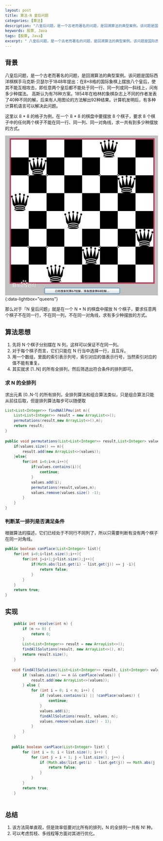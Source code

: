 ```yaml
---
layout: post
title: 算法-N 皇后问题
categories: [算法]
description: "八皇后问题，是一个古老而著名的问题，是回溯算法的典型案例。该问题是国际西洋棋棋手马克斯·贝瑟尔于1848年提出：在8×8格的国际象棋上摆放八个皇后，使其不能互相攻击，即任意两个皇后都不能处于同一行、同一列或同一斜线上，问有多少种摆法。 高斯认为有76种方案。1854年在柏林的象棋杂志上不同的作者发表了40种不同的解，后来有人用图论的方法解出92种结果。计算机发明后，有多种计算机语言可以解决此问题。"
keywords: 股票, Java
tags: [股票, Java]
excerpt: " 八皇后问题，是一个古老而著名的问题，是回溯算法的典型案例。该问题是国际西洋棋棋手马克斯·贝瑟尔于1848年提出：在8×8格的国际象棋上摆放八个皇后，使其不能互相攻击，即任意两个皇后都不能处于同一行、同一列或同一斜线上，问有多少种摆法。 高斯认为有76种方案。1854年在柏林的象棋杂志上不同的作者发表了40种不同的解，后来有人用图论的方法解出92种结果。计算机发明后，有多种计算机语言可以解决此问题。"
---
```


## 背景
八皇后问题，是一个古老而著名的问题，是回溯算法的典型案例。该问题是国际西洋棋棋手马克斯·贝瑟尔于1848年提出：在8×8格的国际象棋上摆放八个皇后，使其不能互相攻击，即任意两个皇后都不能处于同一行、同一列或同一斜线上，问有多少种摆法。 高斯认为有76种方案。1854年在柏林的象棋杂志上不同的作者发表了40种不同的解，后来有人用图论的方法解出92种结果。计算机发明后，有多种计算机语言可以解决此问题。  

这里以 8 * 8 的格子为例，在一个 8 * 8 的棋盘中要摆放 8 个棋子，要求 8 个棋子中的任何两个棋子不能在同一行、同一列、同一对角线，求一共有到多少种摆放的方式。

[![n-queens][img1]][img1]{:data-lightbox="queens"}

那么对于「N 皇后问题」就是在一个 N * N 的棋盘中摆放 N 个棋子，要求任意两个棋子不在同一行，不在同一列，不在同一对角线，求有多少种摆放的方式。

## 算法思想
1. 先将 N 个棋子分别摆在 N 列，这样可以保证不在同一列。
1. 对于每个棋子而言，它们只能在 N 行当中选择一行，且互斥。
1. 用一个数组，里面的索引表示列号，索引对应的值表示行号，当然索引对应的值不能有重复。
1. 其实就求 [1..N] 的所有全排列，然后筛选出符合条件的排列即可。

### 求 N 的全排列
求出元素 [0..N-1] 的所有排列，全排列算法和组合算法类似，只是组合算法只能从前往后取，但是排列算法每步可以随便取
```java
List<List<Integer>> findNAllPmu(int n){
    List<List<Integer>> result = new ArrayList<>();
    permutations(result,new ArrayList<>(),n);
    return result;
}

public void permutations(List<List<Integer>> result,List<Integer> values,int n){
    if(values.size() == n){
        result.add(new ArrayList<>(values));
    }else{
        for(int i=0;i<n;i++){
            if(values.contains(i)){
                continue;
            }
            values.add(i);
            permutations(result,values,n);
            values.remove(values.size() -1);
        }
    }
}

```
### 判断某一排列是否满足条件
根据算法的描述，它们已经处于不同行不同列了，所以只需要判断有没有两个棋子在同一对角线。

```java
public boolean canPlace(List<Integer> list){
    for(int i=0;i<list.size();i++){
        for(int j=i+1;j<list.size();j++){
            if(Math.abs(list.get(i) - list.get(j)) == j -i){
                return false;
            }
        }
    }
    return true;
}
```

## 实现
```java
    public int resolve(int n) {
        if (n <= 0) {
            return 0;
        }
        List<List<Integer>> result = new ArrayList<>();
        findAllSolutions(result, new ArrayList<>(), n);
        return result.size();
    }

   void findAllSolutions(List<List<Integer>> result, List<Integer> values, int n) {
        if (values.size() == n && canPlace(values)) {
            result.add(new ArrayList<>(values));
        } else {
            for (int i = 0; i < n; i++) {
                if (values.contains(i) || !canPlace(values)) {
                    continue;
                }
                values.add(i);
                findAllSolutions(result, values, n);
                values.remove(values.size() - 1);
            }
        }
    }

   public boolean canPlace(List<Integer> list) {
        for (int i = 0; i < list.size(); i++) {
            for (int j = i + 1; j < list.size(); j++) {
                if (Math.abs(list.get(i) - list.get(j)) == Math.abs(j - i)) {
                    return false;
                }
            }
        }
        return true;
    }
 
```

## 总结
1. 该方法简单直观，但是效率低要对比所有的排列，N 的全排列一共有 N! 种。
1. 可以考虑剪枝、多线程等方面对其进行优化。

[img1]: /images/post/algorithm/n-queens.jpg
